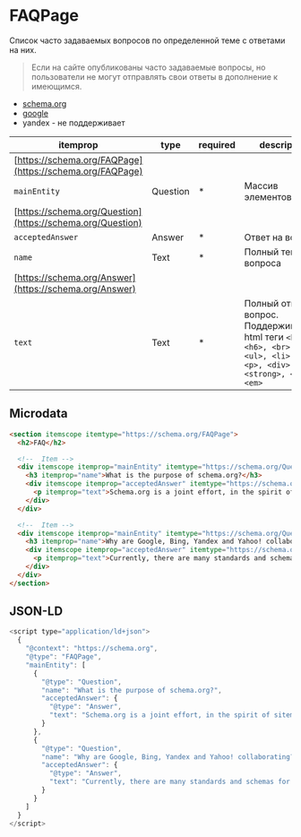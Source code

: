 # FAQPage
Список часто задаваемых вопросов по определенной теме с ответами на них.
> Если на сайте опубликованы часто задаваемые вопросы, но пользователи не могут отправлять свои ответы в дополнение к имеющимся.

- [schema.org](https://schema.org/FAQPage)
- [google](https://developers.google.com/search/docs/appearance/structured-data/faqpage)
- yandex - не поддерживает

|itemprop| type|required|description|
| -- | -- | -- | -- |
|[https://schema.org/FAQPage](https://schema.org/FAQPage)||||
|`mainEntity`| Question |*| Массив элементов|
|[https://schema.org/Question](https://schema.org/Question)||||
|`acceptedAnswer`| Answer   | *|Ответ на вопрос|
|`name`|Text|*|Полный текст вопроса|
|[https://schema.org/Answer](https://schema.org/Answer)||||
|`text`|Text|*|Полный ответ на вопрос. Поддерживаемые html теги `<h1>–<h6>, <br>, <ol>, <ul>, <li>, <a>, <p>, <div>, <b>, <strong>, <i> и <em>`|

## Microdata

```html
<section itemscope itemtype="https://schema.org/FAQPage">
  <h2>FAQ</h2>

  <!--  Item -->
  <div itemscope itemprop="mainEntity" itemtype="https://schema.org/Question">
    <h3 itemprop="name">What is the purpose of schema.org?</h3>
    <div itemscope itemprop="acceptedAnswer" itemtype="https://schema.org/Answer" >
      <p itemprop="text">Schema.org is a joint effort, in the spirit of sitemaps.org, to improve the web by creating a structured data markup schema supported by major  search engines. On-page markup helps search engines understand the  information on web pages and provide richer search results. A shared  markup vocabulary makes easier for webmasters to decide on a markup  schema and get the maximum benefit for their efforts. Search engines  want to make it easier for people to find relevant information on the  web. Markup can also enable new tools and applications that make use of  the structure.</p>
    </div>
  </div>

  <!--  Item -->
  <div itemscope itemprop="mainEntity" itemtype="https://schema.org/Question">
    <h3 itemprop="name">Why are Google, Bing, Yandex and Yahoo! collaborating? Aren't you competitors?</h3>
    <div itemscope itemprop="acceptedAnswer" itemtype="https://schema.org/Answer">
      <p itemprop="text">Currently, there are many standards and schemas for marking up different types of information on web pages. As a result, it is difficult for webmasters to decide on the most relevant and supported markup standards to use. Creating a schema supported by all the major search engines makes it easier for webmasters to add markup, which makes it easier for search engines to create rich search features for users.</p>
    </div>
  </div>
</section>
```

## JSON-LD
```javascript
<script type="application/ld+json">
  {
    "@context": "https://schema.org",
    "@type": "FAQPage",
    "mainEntity": [
      {
        "@type": "Question",
        "name": "What is the purpose of schema.org?",
        "acceptedAnswer": {
          "@type": "Answer",
          "text": "Schema.org is a joint effort, in the spirit of sitemaps.org, to improve the web by creating a structured data markup schema supported by major search engines. On-page markup helps search engines understand the information on web pages and provide richer search results. A shared markup vocabulary makes easier for webmasters to decide on a markup schema and get the maximum benefit for their efforts. Search engines want to make it easier for people to find relevant information on the web. Markup can also enable new tools and applications that make use of the structure."
        }
      },
      {
        "@type": "Question",
        "name": "Why are Google, Bing, Yandex and Yahoo! collaborating? Aren't you competitors?",
        "acceptedAnswer": {
          "@type": "Answer",
          "text": "Currently, there are many standards and schemas for marking up different types of information on web pages. As a result, it is difficult for webmasters to decide on the most relevant and supported markup standards to use. Creating a schema supported by all the major search engines makes it easier for webmasters to add markup, which makes it easier for search engines to create rich search features for users."
        }
      }
    ]
  }
</script>
```